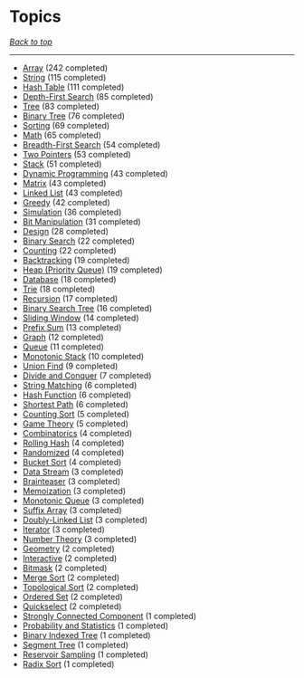 # Topics

*[Back to top](<../README.md>)*

------

- [Array](<by_topic/Array.md>) (242 completed)
- [String](<by_topic/String.md>) (115 completed)
- [Hash Table](<by_topic/Hash Table.md>) (111 completed)
- [Depth-First Search](<by_topic/Depth-First Search.md>) (85 completed)
- [Tree](<by_topic/Tree.md>) (83 completed)
- [Binary Tree](<by_topic/Binary Tree.md>) (76 completed)
- [Sorting](<by_topic/Sorting.md>) (69 completed)
- [Math](<by_topic/Math.md>) (65 completed)
- [Breadth-First Search](<by_topic/Breadth-First Search.md>) (54 completed)
- [Two Pointers](<by_topic/Two Pointers.md>) (53 completed)
- [Stack](<by_topic/Stack.md>) (51 completed)
- [Dynamic Programming](<by_topic/Dynamic Programming.md>) (43 completed)
- [Matrix](<by_topic/Matrix.md>) (43 completed)
- [Linked List](<by_topic/Linked List.md>) (43 completed)
- [Greedy](<by_topic/Greedy.md>) (42 completed)
- [Simulation](<by_topic/Simulation.md>) (36 completed)
- [Bit Manipulation](<by_topic/Bit Manipulation.md>) (31 completed)
- [Design](<by_topic/Design.md>) (28 completed)
- [Binary Search](<by_topic/Binary Search.md>) (22 completed)
- [Counting](<by_topic/Counting.md>) (22 completed)
- [Backtracking](<by_topic/Backtracking.md>) (19 completed)
- [Heap (Priority Queue)](<by_topic/Heap (Priority Queue).md>) (19 completed)
- [Database](<by_topic/Database.md>) (18 completed)
- [Trie](<by_topic/Trie.md>) (18 completed)
- [Recursion](<by_topic/Recursion.md>) (17 completed)
- [Binary Search Tree](<by_topic/Binary Search Tree.md>) (16 completed)
- [Sliding Window](<by_topic/Sliding Window.md>) (14 completed)
- [Prefix Sum](<by_topic/Prefix Sum.md>) (13 completed)
- [Graph](<by_topic/Graph.md>) (12 completed)
- [Queue](<by_topic/Queue.md>) (11 completed)
- [Monotonic Stack](<by_topic/Monotonic Stack.md>) (10 completed)
- [Union Find](<by_topic/Union Find.md>) (9 completed)
- [Divide and Conquer](<by_topic/Divide and Conquer.md>) (7 completed)
- [String Matching](<by_topic/String Matching.md>) (6 completed)
- [Hash Function](<by_topic/Hash Function.md>) (6 completed)
- [Shortest Path](<by_topic/Shortest Path.md>) (6 completed)
- [Counting Sort](<by_topic/Counting Sort.md>) (5 completed)
- [Game Theory](<by_topic/Game Theory.md>) (5 completed)
- [Combinatorics](<by_topic/Combinatorics.md>) (4 completed)
- [Rolling Hash](<by_topic/Rolling Hash.md>) (4 completed)
- [Randomized](<by_topic/Randomized.md>) (4 completed)
- [Bucket Sort](<by_topic/Bucket Sort.md>) (4 completed)
- [Data Stream](<by_topic/Data Stream.md>) (3 completed)
- [Brainteaser](<by_topic/Brainteaser.md>) (3 completed)
- [Memoization](<by_topic/Memoization.md>) (3 completed)
- [Monotonic Queue](<by_topic/Monotonic Queue.md>) (3 completed)
- [Suffix Array](<by_topic/Suffix Array.md>) (3 completed)
- [Doubly-Linked List](<by_topic/Doubly-Linked List.md>) (3 completed)
- [Iterator](<by_topic/Iterator.md>) (3 completed)
- [Number Theory](<by_topic/Number Theory.md>) (3 completed)
- [Geometry](<by_topic/Geometry.md>) (2 completed)
- [Interactive](<by_topic/Interactive.md>) (2 completed)
- [Bitmask](<by_topic/Bitmask.md>) (2 completed)
- [Merge Sort](<by_topic/Merge Sort.md>) (2 completed)
- [Topological Sort](<by_topic/Topological Sort.md>) (2 completed)
- [Ordered Set](<by_topic/Ordered Set.md>) (2 completed)
- [Quickselect](<by_topic/Quickselect.md>) (2 completed)
- [Strongly Connected Component](<by_topic/Strongly Connected Component.md>) (1 completed)
- [Probability and Statistics](<by_topic/Probability and Statistics.md>) (1 completed)
- [Binary Indexed Tree](<by_topic/Binary Indexed Tree.md>) (1 completed)
- [Segment Tree](<by_topic/Segment Tree.md>) (1 completed)
- [Reservoir Sampling](<by_topic/Reservoir Sampling.md>) (1 completed)
- [Radix Sort](<by_topic/Radix Sort.md>) (1 completed)

